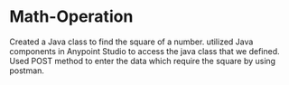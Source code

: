 # Math-Operation
Created a Java class to find the square of a number.
utilized Java components in Anypoint Studio to access the java class that we defined.
Used POST method to enter the data which require the square by using postman.
